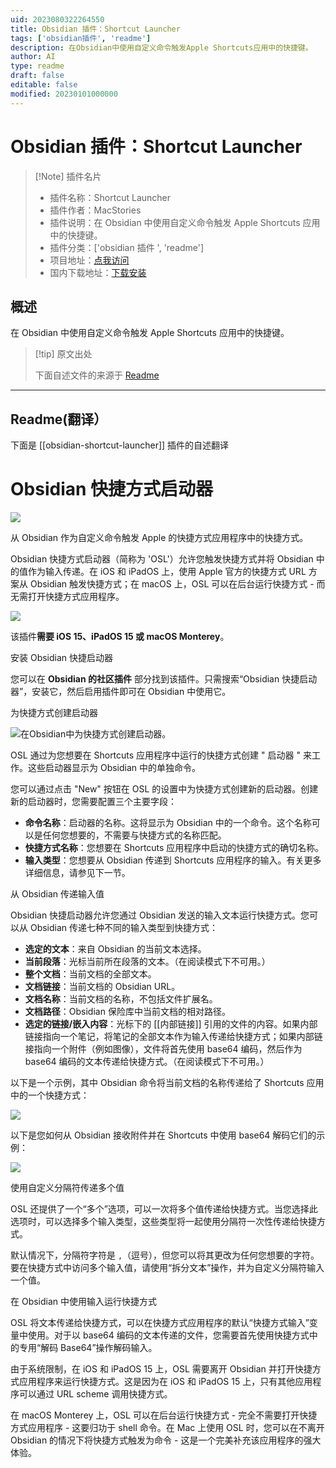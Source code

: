 ```yaml
---
uid: 2023080322264550
title: Obsidian 插件：Shortcut Launcher
tags: ['obsidian插件', 'readme']
description: 在Obsidian中使用自定义命令触发Apple Shortcuts应用中的快捷键。
author: AI
type: readme
draft: false
editable: false
modified: 20230101000000
---
```


# Obsidian 插件：Shortcut Launcher

> [!Note] 插件名片
> - 插件名称：Shortcut Launcher
> - 插件作者：MacStories
> - 插件说明：在 Obsidian 中使用自定义命令触发 Apple Shortcuts 应用中的快捷键。
> - 插件分类：['obsidian 插件 ', 'readme']
> - 项目地址：[点我访问](https://github.com/macstories/obsidian-shortcut-launcher)
> - 国内下载地址：[下载安装](https://pkmer.cn/products/plugin/pluginMarket/?obsidian-shortcut-launcher)

## 概述

在 Obsidian 中使用自定义命令触发 Apple Shortcuts 应用中的快捷键。

> [!tip] 原文出处
>
>下面自述文件的来源于 [Readme](https://ghproxy.net/https://raw.githubusercontent.com/macstories/obsidian-shortcut-launcher/main/README.md)

---

## Readme(翻译）

下面是 [[obsidian-shortcut-launcher]] 插件的自述翻译

# Obsidian 快捷方式启动器

![](https://cdn.macstories.net/osl-1643193603979.png)

从 Obsidian 作为自定义命令触发 Apple 的快捷方式应用程序中的快捷方式。

Obsidian 快捷方式启动器（简称为 'OSL'）允许您触发快捷方式并将 Obsidian 中的值作为输入传递。在 iOS 和 iPadOS 上，使用 Apple 官方的快捷方式 URL 方案从 Obsidian 触发快捷方式；在 macOS 上，OSL 可以在后台运行快捷方式 - 而无需打开快捷方式应用程序。

![](https://cdn.macstories.net/cleanshot-2022-01-21-at-5-39-50-2x-1642783463880.png)

该插件**需要 iOS 15、iPadOS 15 或 macOS Monterey**。

安装 Obsidian 快捷启动器

您可以在 **Obsidian 的社区插件** 部分找到该插件。只需搜索“Obsidian 快捷启动器”，安装它，然后启用插件即可在 Obsidian 中使用它。

为快捷方式创建启动器

![在Obsidian中为快捷方式创建启动器。](https://cdn.macstories.net/monday-24-jan-2022-18-21-39-1643044904822.png)

OSL 通过为您想要在 Shortcuts 应用程序中运行的快捷方式创建 " 启动器 " 来工作。这些启动器显示为 Obsidian 中的单独命令。

您可以通过点击 "New" 按钮在 OSL 的设置中为快捷方式创建新的启动器。创建新的启动器时，您需要配置三个主要字段：

* **命令名称**：启动器的名称。这将显示为 Obsidian 中的一个命令。这个名称可以是任何您想要的，不需要与快捷方式的名称匹配。
* **快捷方式名称**：您想要在 Shortcuts 应用程序中启动的快捷方式的确切名称。
* **输入类型**：您想要从 Obsidian 传递到 Shortcuts 应用程序的输入。有关更多详细信息，请参见下一节。

从 Obsidian 传递输入值

Obsidian 快捷启动器允许您通过 Obsidian 发送的输入文本运行快捷方式。您可以从 Obsidian 传递七种不同的输入类型到快捷方式：

* **选定的文本**：来自 Obsidian 的当前文本选择。
* **当前段落**：光标当前所在段落的文本。（在阅读模式下不可用。）
* **整个文档**：当前文档的全部文本。
* **文档链接**：当前文档的 Obsidian URL。
* **文档名称**：当前文档的名称，不包括文件扩展名。
* **文档路径**：Obsidian 保险库中当前文档的相对路径。
* **选定的链接/嵌入内容**：光标下的 [[内部链接]] 引用的文件的内容。如果内部链接指向一个笔记，将笔记的全部文本作为输入传递给快捷方式；如果内部链接指向一个附件（例如图像），文件将首先使用 base64 编码，然后作为 base64 编码的文本传递给快捷方式。（在阅读模式下不可用。）

以下是一个示例，其中 Obsidian 命令将当前文档的名称传递给了 Shortcuts 应用中的一个快捷方式：

![](https://cdn.macstories.net/monday-24-jan-2022-18-23-05-1643044990698.png)

以下是您如何从 Obsidian 接收附件并在 Shortcuts 中使用 base64 解码它们的示例：

![](https://cdn.macstories.net/cleanshot-2022-01-26-at-12-03-47-2x-1643195055516.png)

使用自定义分隔符传递多个值

OSL 还提供了一个“多个”选项，可以一次将多个值传递给快捷方式。当您选择此选项时，可以选择多个输入类型，这些类型将一起使用分隔符一次性传递给快捷方式。

默认情况下，分隔符字符是 `,`（逗号），但您可以将其更改为任何您想要的字符。要在快捷方式中访问多个输入值，请使用“拆分文本”操作，并为自定义分隔符输入一个值。

在 Obsidian 中使用输入运行快捷方式

OSL 将文本传递给快捷方式，可以在快捷方式应用程序的默认“快捷方式输入”变量中使用。对于以 base64 编码的文本传递的文件，您需要首先使用快捷方式中的专用“解码 Base64”操作解码输入。

由于系统限制，在 iOS 和 iPadOS 15 上，OSL 需要离开 Obsidian 并打开快捷方式应用程序来运行快捷方式。这是因为在 iOS 和 iPadOS 15 上，只有其他应用程序可以通过 URL scheme 调用快捷方式。

在 macOS Monterey 上，OSL 可以在后台运行快捷方式 - 完全不需要打开快捷方式应用程序 - 这要归功于 shell 命令。在 Mac 上使用 OSL 时，您可以在不离开 Obsidian 的情况下将快捷方式触发为命令 - 这是一个完美补充该应用程序的强大体验。
